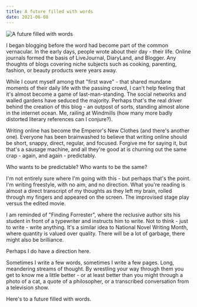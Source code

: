 ```yaml
---
title: A future filled with words
date: 2021-06-08
---
```


![A future filled with words](https://source.unsplash.com/ZYYS1kapOm8/1600x900)


I began blogging before the word had become part of the common vernacular. In the early days, people wrote about their day - their life. Online journals formed the basis of LiveJournal, DiaryLand, and Blogger. Any thoughts of blogs covering niche subjects such as cooking, parenting, fashion, or beauty products were years away.


While I count myself among that "first wave" - that shared mundane moments of their daily life with the passing crowd, I can't help feeling that it's almost become a game of last-man-standing. The social networks and walled gardens have seduced the majority. Perhaps that's the real driver behind the creation of this blog - an outpost of sorts, standing almost alone in the internet ocean. Me, railing at Windmills (how many more badly distorted literary references can I conjure?).


Writing online has become the Emperor's New Clothes (and there's another one). Everyone has been brainwashed to believe that writing online should be short, snappy, direct, regular, and focused. Forgive me for saying it, but that's a sausage machine, and all they're good at is churning out the same crap - again, and again - predictably.


Who wants to be predictable? Who wants to be the same?


I'm not entirely sure where I'm going with this - but perhaps that's the point. I'm writing freestyle, with no aim, and no direction. What you're reading is almost a direct transcript of my thoughts as they left my brain, rolled through my fingers and appeared on the screen. The improvised stage play versus the edited movie.


I am reminded of "Finding Forrester", where the reclusive author sits his student in front of a typewriter and instructs him to write. Not to think - just to write - write anything. It's a similar idea to National Novel Writing Month, where quantity is valued over quality. There will be a lot of garbage, there might also be brilliance.


Perhaps I do have a direction here.


Sometimes I write a few words, sometimes I write a few pages. Long, meandering streams of thought. By wrestling your way through them you get to know me a little better - or at least better than you might through a photo of a cat, a quote of a philosopher, or a transcribed conversation from a television show.


Here's to a future filled with words.

